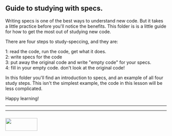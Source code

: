## Guide to studying with specs.

Writing specs is one of the best ways to understand new code. But it takes a little practice before you'll notice the benefits.  This folder is is a little guide for how to get the most out of studying new code.


There are four steps to study-speccing, and they are:

1: read the code, run the code, get what it does.  
2: write specs for the code  
3: put away the original code and write "empty code" for your specs.   
4: fill in your empty code.  don't look at the original code! 
  
In this folder you'll find an introduction to specs, and an example of all four study steps.  This isn't the simplest example, the code in this lesson will be less complicated.

Happy learning!

___
___
### <a href="http://elewa.education/blog" target="_blank"><img src="https://user-images.githubusercontent.com/18554853/34921062-506450ae-f97d-11e7-875f-6feeb26ad72d.png" width="100" height="40"/></a>

